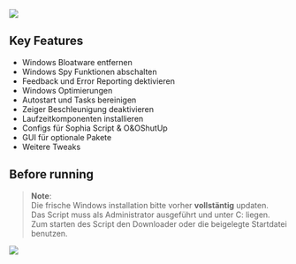 <img src="https://github.com/Marvin700/Windows_Optimisation_Pack/blob/main/_Files/img/Titelbild.png"> 

## Key Features
* Windows Bloatware entfernen
* Windows Spy Funktionen abschalten 
* Feedback und Error Reporting dektivieren
* Windows Optimierungen
* Autostart und Tasks bereinigen
* Zeiger Beschleunigung deaktivieren
* Laufzeitkomponenten installieren
* Configs für Sophia Script & O&OShutUp
* GUI für optionale Pakete
* Weitere Tweaks

## Before running
> **Note**: <BR> 
Die frische Windows installation bitte vorher <b>vollstäntig</b> updaten. <BR>
Das Script muss als Administrator ausgeführt und unter C: liegen. <BR>
Zum starten des Script den Downloader oder die beigelegte Startdatei benutzen.

<a href="https://github.com/Marvin700/Windows_Optimisation_Pack/releases/latest"><img src="https://github.com/Marvin700/Windows_Optimisation_Pack/blob/main/_Files/img/DownloadButton.png"></a>
